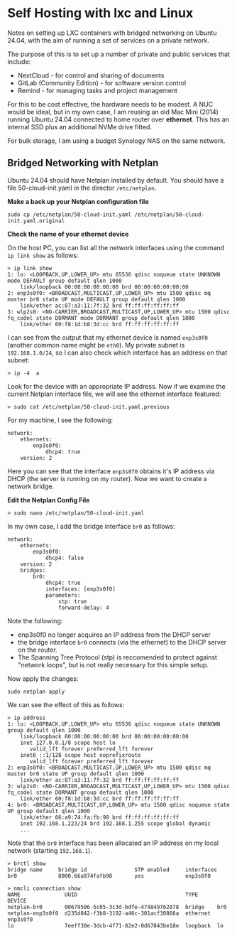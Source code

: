 # Self Hosting with lxc and Linux

Notes on setting up LXC containers with bridged networking on Ubuntu 24.04, with the aim of running a set of services on a private network.

The purpose of this is to set up a number of private and public services that include:

* NextCloud - for control and sharing of documents
* GitLab (Community Edition) - for software version control
* Remind - for managing tasks and project management

For this to be cost effective, the hardware needs to be modest. A NUC would be ideal, but in my own case, I am reusing an old Mac Mini (2014) running Ubuntu 24.04 connected to home router over **ethernet**. This has an internal SSD plus an additional NVMe drive fitted.

For bulk storage, I am using a budget Synology NAS on the same network.

## Bridged Networking with Netplan

Ubuntu 24.04 should have Netplan installed by default. 
You should have a file 50-cloud-init.yaml in the director `/etc/netplan`.

**Make a back up your Netplan configuration file**

`sudo cp /etc/netplan/50-cloud-init.yaml /etc/netplan/50-cloud-init.yaml.original`

**Check the name of your ethernet device**

On the host PC, you can list all the network interfaces using the command `ip link show` as follows:
   
```
> ip link show
1: lo: <LOOPBACK,UP,LOWER_UP> mtu 65536 qdisc noqueue state UNKNOWN mode DEFAULT group default qlen 1000
    link/loopback 00:00:00:00:00:00 brd 00:00:00:00:00:00
2: enp3s0f0: <BROADCAST,MULTICAST,UP,LOWER_UP> mtu 1500 qdisc mq master br0 state UP mode DEFAULT group default qlen 1000
    link/ether ac:87:a3:11:7f:32 brd ff:ff:ff:ff:ff:ff
3: wlp2s0: <NO-CARRIER,BROADCAST,MULTICAST,UP,LOWER_UP> mtu 1500 qdisc fq_codel state DORMANT mode DORMANT group default qlen 1000
    link/ether 60:f8:1d:b8:3d:cc brd ff:ff:ff:ff:ff:ff
```

I can see from the output that my ethernet device is named `enp3s0f0` (another common name might be `eth0`). My private subnet is `192.168.1.0/24`, so I can also check which interface has an address on that subnet:

```
> ip -4  a 
```

Look for the device with an appropriate IP address. Now if we examine the current Netplan interface file, we will see the ethernet interface featured:

```
> sudo cat /etc/netplan/50-cloud-init.yaml.previous 
```

For my machine, I see the following:

```
network:
    ethernets:
        enp3s0f0:
            dhcp4: true
    version: 2
```

Here you can see that the interface `enp3s0f0` obtains it's IP address via DHCP (the server is running on my router). Now we want to create a network bridge.

**Edit the Netplan Config File**

```
> sudo nano /etc/netplan/50-cloud-init.yaml
```

In my own case, I add the bridge interface `br0` as follows:

```
network:
    ethernets:
        enp3s0f0:
            dhcp4: false
    version: 2
    bridges:
        br0:
            dhcp4: true
            interfaces: [enp3s0f0]
            parameters:
                stp: true
                forward-delay: 4
```

Note the following:

* enp3s0f0 no longer acquires an IP address from the DHCP server
* the bridge interface `br0` connects (via the ethernet) to the DHCP server on the router.
* The Spanning Tree Protocol (stp) is reccomended to protect against "network loops", but is not really necessary for this simple setup.

Now apply the changes:

```
sudo netplan apply
```

We can see the effect of this as follows:

```
> ip address
1: lo: <LOOPBACK,UP,LOWER_UP> mtu 65536 qdisc noqueue state UNKNOWN group default qlen 1000
    link/loopback 00:00:00:00:00:00 brd 00:00:00:00:00:00
    inet 127.0.0.1/8 scope host lo
       valid_lft forever preferred_lft forever
    inet6 ::1/128 scope host noprefixroute 
       valid_lft forever preferred_lft forever
2: enp3s0f0: <BROADCAST,MULTICAST,UP,LOWER_UP> mtu 1500 qdisc mq master br0 state UP group default qlen 1000
    link/ether ac:87:a3:11:7f:32 brd ff:ff:ff:ff:ff:ff
3: wlp2s0: <NO-CARRIER,BROADCAST,MULTICAST,UP,LOWER_UP> mtu 1500 qdisc fq_codel state DORMANT group default qlen 1000
    link/ether 60:f8:1d:b8:3d:cc brd ff:ff:ff:ff:ff:ff
4: br0: <BROADCAST,MULTICAST,UP,LOWER_UP> mtu 1500 qdisc noqueue state UP group default qlen 1000
    link/ether 66:a9:74:fa:fb:98 brd ff:ff:ff:ff:ff:ff
    inet 192.168.1.223/24 brd 192.168.1.255 scope global dynamic 
    ...
```

Note that the `br0` interface has been allocated an IP address on my local network (starting `192.168.1`).

```
> brctl show
bridge name     bridge id               STP enabled     interfaces
br0             8000.66a974fafb98       yes             enp3s0f0
```

```
> nmcli connection show
NAME              UUID                                  TYPE      DEVICE   
netplan-br0       00679506-5c05-3c3d-bdfe-474849762078  bridge    br0      
netplan-enp3s0f0  d235d842-f3b8-3192-a46c-301acf30866a  ethernet  enp3s0f0 
lo                7eeff30e-3dcb-4f71-82e2-0d67843be18e  loopback  lo 
```


